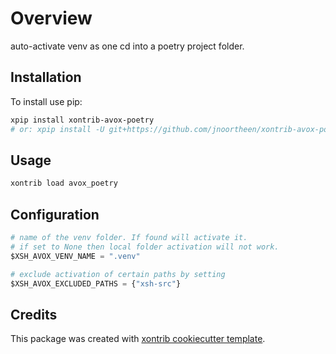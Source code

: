 # Overview

auto-activate venv as one cd into a poetry project folder. 

## Installation

To install use pip:

``` bash
xpip install xontrib-avox-poetry
# or: xpip install -U git+https://github.com/jnoortheen/xontrib-avox-poetry
```

## Usage

``` bash
xontrib load avox_poetry
```

## Configuration

```python
# name of the venv folder. If found will activate it.
# if set to None then local folder activation will not work.
$XSH_AVOX_VENV_NAME = ".venv"

# exclude activation of certain paths by setting
$XSH_AVOX_EXCLUDED_PATHS = {"xsh-src"}
```

## Credits

This package was created with [xontrib cookiecutter template](https://github.com/jnoortheen/xontrib-cookiecutter).
